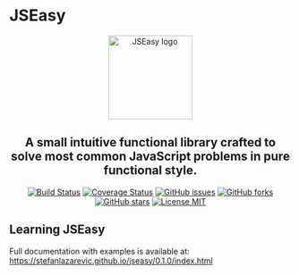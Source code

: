 # JSEasy

<p align="center">
    <a href="#" target="_blank" rel="noopener noreferrer">
        <img width="150" src="https://image.ibb.co/cvqPQS/logo.png" alt="JSEasy logo">
    </a>
</p>

<h2 align="center">
    A small intuitive functional library crafted to solve most common JavaScript problems in pure functional style.
</h2>

<p align="center">
    <a href="https://travis-ci.org/stefanlazarevic/jseasy"><img src="https://travis-ci.org/stefanlazarevic/jseasy.svg?branch=master" alt="Build Status" /></a>
    <a href="https://coveralls.io/github/stefanlazarevic/jseasy?branch=master"><img src="https://coveralls.io/repos/github/stefanlazarevic/jseasy/badge.svg?branch=master" alt="Coverage Status" /></a>
    <a href="https://github.com/stefanlazarevic/jseasy/issues"><img src="https://img.shields.io/github/issues/stefanlazarevic/jseasy.svg?style=flat-square" alt="GitHub issues" /></a>
    <a href="https://github.com/stefanlazarevic/jseasy/network"><img src="https://img.shields.io/github/forks/stefanlazarevic/jseasy.svg?style=flat-square" alt="GitHub forks" /></a>
    <a href="https://github.com/stefanlazarevic/jseasy/stargazers"><img src="https://img.shields.io/github/stars/stefanlazarevic/jseasy.svg?style=flat-square" alt="GitHub stars" /></a>
    <a href="https://opensource.org/licenses/MIT"><img src="https://img.shields.io/github/license/stefanlazarevic/jseasy.svg" alt="License MIT" /></a>
</p>

## Learning JSEasy

Full documentation with examples is available at: <a href="https://stefanlazarevic.github.io/jseasy/" target="_blank">https://stefanlazarevic.github.io/jseasy/0.1.0/index.html</a>
